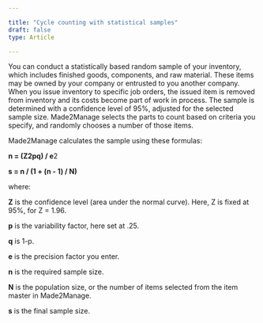 ```yaml
---

title: "Cycle counting with statistical samples"
draft: false
type: Article

---
```


You can conduct a statistically based random sample of your inventory, which includes finished goods, components, and raw material. These items may be owned by your company or entrusted to you another company.  When you issue inventory to specific job orders, the issued item is removed from inventory and its costs become part of work in process. The sample is determined with a confidence level of 95%, adjusted for the selected sample size. Made2Manage selects the parts to count based on criteria you specify, and randomly chooses a number of those items.

Made2Manage calculates the sample using these formulas:

**n = (Z2pq) / e**2

**s = n / (1 + (n - 1) / N)**

where:

**Z** is the confidence level (area under the normal curve). Here, Z is fixed at 95%, for Z = 1.96.

**p** is the variability factor, here set at .25.

**q** is 1-p.

**e** is the precision factor you enter.

**n** is the required sample size.

**N** is the population size, or the number of items selected from the item master in Made2Manage. 

**s** is the final sample size.



​